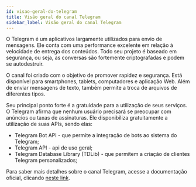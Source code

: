 ```yaml
---
id: visao-geral-do-telegram
title: Visão geral do canal Telegram
sidebar_label: Visão geral do canal Telegram
---
```


O Telegram é um aplicativos largamente utilizados para envio de mensagens. Ele conta com uma performance excelente em relação à velocidade de entrega dos conteúdos. Todo seu projeto é baseado em segurança, ou seja, as conversas são fortemente criptografadas e podem se autodestruir.

O canal foi criado com o objetivo de promover rapidez e segurança. Está disponível para smartphones, tablets, computadores e aplicação Web. Além de enviar mensagens de texto, também permite a troca de arquivos de diferentes tipos.

Seu principal ponto forte é a gratuidade para a utilização de seus serviços. O Telegram afirma que nenhum usuário precisará se preocupar com anúncios ou taxas de assinaturas. Ele disponibiliza gratuitamente a utilização de suas APIs, sendo elas: 

* Telegram Bot API - que permite a integração de bots ao sistema do Telegram;
* Telegram API - api de uso geral;
* Telegram Database Library (TDLib) - que permitem a criação de clientes Telegram personalizados;

Para saber mais detalhes sobre o canal Telegram, acesse a documentação oficial, clicando [neste link](https://core.telegram.org/).

